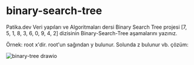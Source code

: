 # binary-search-tree
Patika.dev Veri yapıları ve Algoritmaları dersi Binary Search Tree projesi
[7, 5, 1, 8, 3, 6, 0, 9, 4, 2] dizisinin Binary-Search-Tree aşamalarını yazınız.

Örnek: root x'dir. root'un sağından y bulunur. Solunda z bulunur vb.
çözüm:


![binary-tree drawio](https://github.com/KoralEBetul/binary-search-tree/assets/154422446/30d37525-93f2-48e6-847c-2b3846f9bc55)
